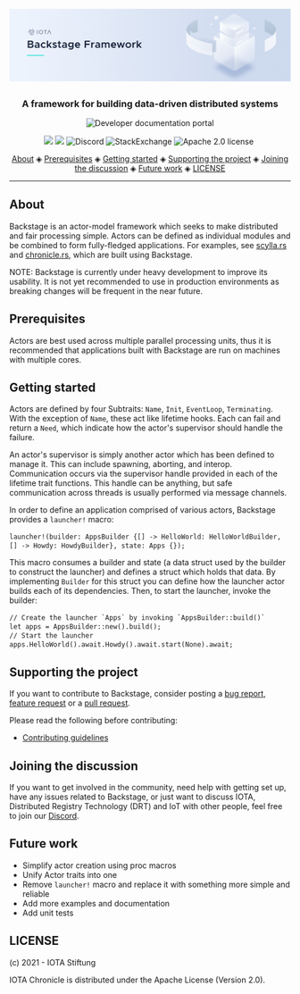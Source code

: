 <h1 align="center">
  <br>
  <a href="#"><img src=".github/IOTA-Backstage.png"></a>
</h1>

<h3 align="center">A framework for building data-driven distributed systems</h2>

<p align="center">
    <a href="https://docs.iota.org" style="text-decoration:none;">
    <img src="https://img.shields.io/badge/Documentation%20portal-blue.svg?style=for-the-badge" alt="Developer documentation portal">
</p>
<p align="center">
    <a href="https://github.com/iotaledger/backstage/actions" style="text-decoration:none;"><img src="https://github.com/iotaledger/backstage/workflows/Build/badge.svg"></a>
    <a href="https://github.com/iotaledger/backstage/actions" style="text-decoration:none;"><img src="https://github.com/iotaledger/backstage/workflows/Test/badge.svg"></a>
    <a href="https://discord.iota.org/" style="text-decoration:none;"><img src="https://img.shields.io/badge/Discord-9cf.svg?logo=discord" alt="Discord"></a>
    <a href="https://iota.stackexchange.com/" style="text-decoration:none;"><img src="https://img.shields.io/badge/StackExchange-9cf.svg?logo=stackexchange" alt="StackExchange"></a>
    <a href="https://github.com/iotaledger/backstage/blob/master/LICENSE" style="text-decoration:none;"><img src="https://img.shields.io/badge/License-Apache%202.0-green.svg" alt="Apache 2.0 license"></a>
    <a href="https://dependabot.com" style="text-decoration:none;"><img src="https://api.dependabot.com/badges/status?host=github&repo=iotaledger/backstage" alt=""></a>
</p>

<p align="center">
  <a href="#about">About</a> ◈
  <a href="#prerequisites">Prerequisites</a> ◈
  <a href="#getting-started">Getting started</a> ◈
  <a href="#supporting-the-project">Supporting the project</a> ◈
  <a href="#joining-the-discussion">Joining the discussion</a> ◈
  <a href="#future-work">Future work</a> ◈
  <a href="#LICENSE">LICENSE</a>
</p>

---

## About
Backstage is an actor-model framework which seeks to make distributed and fair processing simple. Actors can be defined as individual modules and be combined to form fully-fledged applications. For examples, see [scylla.rs](https://github.com/iotaledger/scylla.rs) and [chronicle.rs](https://github.com/iotaledger/chronicle.rs), which are built using Backstage.

NOTE: Backstage is currently under heavy development to improve its usability. It is not yet recommended to use in production environments as breaking changes will be frequent in the near future.
## Prerequisites
Actors are best used across multiple parallel processing units, thus it is recommended that applications built with Backstage are run on machines with multiple cores.

## Getting started
Actors are defined by four Subtraits: `Name`, `Init`, `EventLoop`, `Terminating`. With the exception of `Name`, these act like lifetime hooks. Each can fail and return a `Need`, which indicate how the actor's supervisor should handle the failure.

An actor's supervisor is simply another actor which has been defined to manage it. This can include spawning, aborting, and interop. Communication occurs via the supervisor handle provided in each of the lifetime trait functions. This handle can be anything, but safe communication across threads is usually performed via message channels.

In order to define an application comprised of various actors, Backstage provides a `launcher!` macro:

```
launcher!(builder: AppsBuilder {[] -> HelloWorld: HelloWorldBuilder, [] -> Howdy: HowdyBuilder}, state: Apps {});
```

This macro consumes a builder and state (a data struct used by the builder to construct the launcher) and defines a struct which holds that data. By implementing `Builder` for this struct you can define how the launcher actor builds each of its dependencies. Then, to start the launcher, invoke the builder:

```
// Create the launcher `Apps` by invoking `AppsBuilder::build()`
let apps = AppsBuilder::new().build();
// Start the launcher
apps.HelloWorld().await.Howdy().await.start(None).await;
```

## Supporting the project

If you want to contribute to Backstage, consider posting a [bug report](https://github.com/iotaledger/backstage/issues/new?template=bug-report-for-backstage.md), [feature request](https://github.com/iotaledger/backstage/issues/new?template=feature-request-for-backstage.md) or a [pull request](https://github.com/iotaledger/backstage/pulls).

Please read the following before contributing:

- [Contributing guidelines](.github/CONTRIBUTING.md)

## Joining the discussion

If you want to get involved in the community, need help with getting set up, have any issues related to Backstage, or just want to discuss IOTA, Distributed Registry Technology (DRT) and IoT with other people, feel free to join our [Discord](https://discord.iota.org/).

## Future work

- Simplify actor creation using proc macros
- Unify Actor traits into one
- Remove `launcher!` macro and replace it with something more simple and reliable
- Add more examples and documentation
- Add unit tests

## LICENSE

(c) 2021 - IOTA Stiftung

IOTA Chronicle is distributed under the Apache License (Version 2.0).
